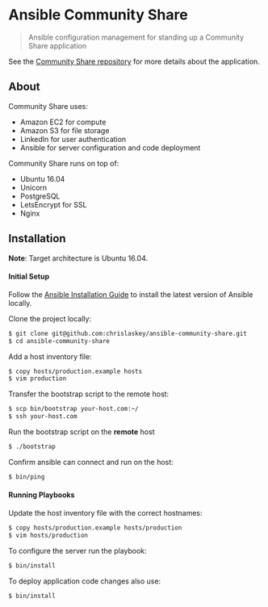 # Ansible Community Share

> Ansible configuration management for standing up a Community Share application

See the [Community Share repository](https://github.com/chrislaskey/community-share) for more details about the application.

## About

Community Share uses:

- Amazon EC2 for compute
- Amazon S3 for file storage
- LinkedIn for user authentication
- Ansible for server configuration and code deployment

Community Share runs on top of:

- Ubuntu 16.04
- Unicorn
- PostgreSQL
- LetsEncrypt for SSL
- Nginx

## Installation

**Note**: Target architecture is Ubuntu 16.04.

#### Initial Setup

Follow the [Ansible Installation Guide](https://docs.ansible.com/ansible/intro_installation.html) to install the latest version of Ansible locally.

Clone the project locally:

```bash
$ git clone git@github.com:chrislaskey/ansible-community-share.git
$ cd ansible-community-share
```

Add a host inventory file:

```bash
$ copy hosts/production.example hosts
$ vim production
```

Transfer the bootstrap script to the remote host:

```bash
$ scp bin/bootstrap your-host.com:~/
$ ssh your-host.com
```

Run the bootstrap script on the **remote** host

```bash
$ ./bootstrap
```

Confirm ansible can connect and run on the host:

```bash
$ bin/ping
```

#### Running Playbooks

Update the host inventory file with the correct hostnames:

```bash
$ copy hosts/production.example hosts/production
$ vim hosts/production
```

To configure the server run the playbook:

```bash
$ bin/install
```

To deploy application code changes also use:

```bash
$ bin/install
```
